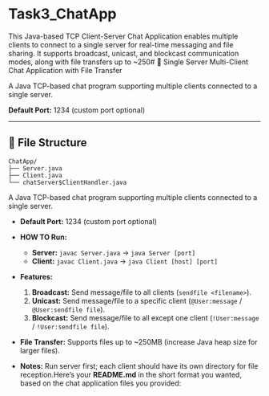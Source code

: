 # Task3_ChatApp
This Java-based TCP Client-Server Chat Application enables multiple clients to connect to a single server for real-time messaging and file sharing. It supports broadcast, unicast, and blockcast communication modes, along with file transfers up to ~250# 💬 Single Server Multi-Client Chat Application with File Transfer

A Java TCP-based chat program supporting multiple clients connected to a single server.

**Default Port:** 1234 (custom port optional)

---

## 📂 File Structure

```
ChatApp/
├── Server.java
├── Client.java
└── chatServer$ClientHandler.java
```
A Java TCP-based chat program supporting multiple clients connected to a single server.

* **Default Port:** 1234 (custom port optional)
* **HOW TO Run:**

  * **Server:** `javac Server.java` → `java Server [port]`
  * **Client:** `javac Client.java` → `java Client [host] [port]`
* **Features:**

  1. **Broadcast:** Send message/file to all clients (`sendfile <filename>`).
  2. **Unicast:** Send message/file to a specific client (`@User:message` / `@User:sendfile file`).
  3. **Blockcast:** Send message/file to all except one client (`!User:message` / `!User:sendfile file`).
* **File Transfer:** Supports files up to \~250MB (increase Java heap size for larger files).
* **Notes:** Run server first; each client should have its own directory for file reception.Here’s your **README.md** in the short format you wanted, based on the chat application files you provided:
